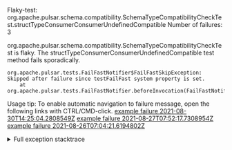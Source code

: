         
Flaky-test: org.apache.pulsar.schema.compatibility.SchemaTypeCompatibilityCheckTest.structTypeConsumerConsumerUndefinedCompatible
Number of failures: 3

org.apache.pulsar.schema.compatibility.SchemaTypeCompatibilityCheckTest is flaky. The structTypeConsumerConsumerUndefinedCompatible test method fails sporadically.

```
org.apache.pulsar.tests.FailFastNotifier$FailFastSkipException: Skipped after failure since testFailFast system property is set.
	at org.apache.pulsar.tests.FailFastNotifier.beforeInvocation(FailFastNotifier.java:88)

```

Usage tip: To enable automatic navigation to failure message, open the following links with CTRL/CMD-click.
[example failure 2021-08-30T14:25:04.2808549Z](https://github.com/apache/pulsar/runs/3462661639?check_suite_focus=true#step:9:1005)
[example failure 2021-08-27T07:52:17.7308954Z](https://github.com/apache/pulsar/runs/3440855061?check_suite_focus=true#step:9:1018)
[example failure 2021-08-26T07:04:21.6194802Z](https://github.com/apache/pulsar/runs/3429892062?check_suite_focus=true#step:9:978)


<details>
<summary>Full exception stacktrace</summary>
<code><pre>
org.apache.pulsar.tests.FailFastNotifier$FailFastSkipException: Skipped after failure since testFailFast system property is set.
	at org.apache.pulsar.tests.FailFastNotifier.beforeInvocation(FailFastNotifier.java:88)

</pre></code>
</details>

